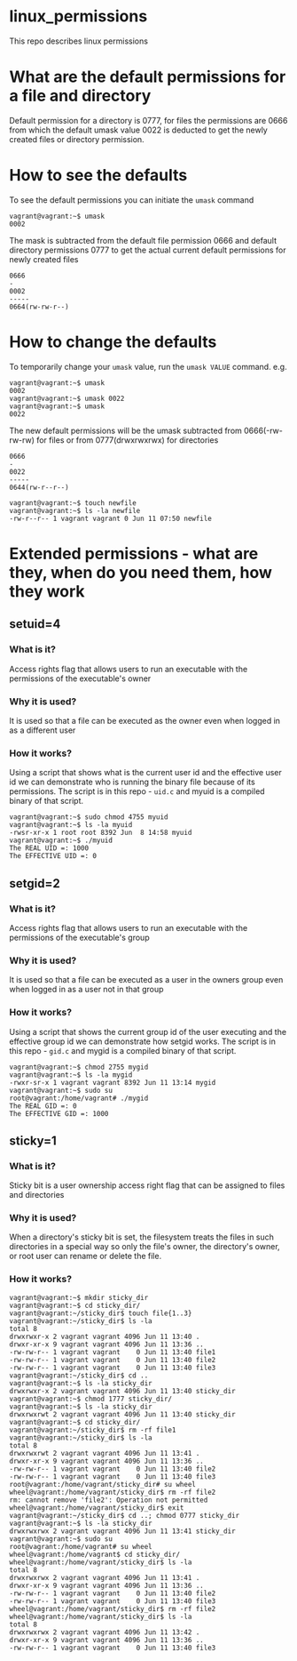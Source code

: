 # linux_permissions
This repo describes linux permissions


# What are the default permissions for a file and directory

Default permission for a directory is 0777, for files the permissions are 0666 from which the default umask value 0022 is deducted to get the newly created files or directory permission.

# How to see the defaults

To see the default permissions you can initiate the `umask` command
```
vagrant@vagrant:~$ umask
0002
```

The mask is subtracted from the default file permission 0666 and default directory permissions 0777 to get the actual current default permissions for newly created files

```
0666
-
0002
-----
0664(rw-rw-r--)
```

# How to change the defaults 

To temporarily change your `umask` value, run the `umask VALUE` command. e.g.

```
vagrant@vagrant:~$ umask
0002
vagrant@vagrant:~$ umask 0022
vagrant@vagrant:~$ umask
0022
```
The new default permissions will be the umask subtracted from 0666(-rw-rw-rw) for files or from 0777(drwxrwxrwx) for directories

```
0666
-
0022
-----
0644(rw-r--r--)
```
```
vagrant@vagrant:~$ touch newfile
vagrant@vagrant:~$ ls -la newfile
-rw-r--r-- 1 vagrant vagrant 0 Jun 11 07:50 newfile
```

# Extended permissions - what are they, when do you need them, how they work

## setuid=4

### What is it?

Access rights flag that allows users to run  an executable with the permissions of the executable's owner

### Why it is used?

It is used so that a file can be executed as the owner even when logged in as a different user

### How it works?

Using a script that shows what is the current user id and the effective user id we can demonstrate who is running the binary file because of its permissions. The script is in this repo - `uid.c` and myuid is a compiled binary of that script.

```
vagrant@vagrant:~$ sudo chmod 4755 myuid
vagrant@vagrant:~$ ls -la myuid
-rwsr-xr-x 1 root root 8392 Jun  8 14:58 myuid
vagrant@vagrant:~$ ./myuid
The REAL UID =: 1000
The EFFECTIVE UID =: 0
```

## setgid=2

### What is it?

Access rights flag that allows users to run  an executable with the permissions of the executable's group

### Why it is used?

It is used so that a file can be executed as a user in the owners group even when logged in as a user not in that group

### How it works?

Using a script that shows the current group id of the user executing and the effective group id we can demonstrate how setgid works.
The script is in this repo - `gid.c` and mygid is a compiled binary of that script.

```
vagrant@vagrant:~$ chmod 2755 mygid
vagrant@vagrant:~$ ls -la mygid
-rwxr-sr-x 1 vagrant vagrant 8392 Jun 11 13:14 mygid
vagrant@vagrant:~$ sudo su
root@vagrant:/home/vagrant# ./mygid
The REAL GID =: 0
The EFFECTIVE GID =: 1000
```

## sticky=1

###  What is it?

Sticky bit is a user ownership access right flag that can be assigned to files and directories

### Why it is used?

When a directory's sticky bit is set, the filesystem treats the files in such directories in a special way so only the file's owner, the directory's owner, or root user can rename or delete the file.

### How it works?

```
vagrant@vagrant:~$ mkdir sticky_dir
vagrant@vagrant:~$ cd sticky_dir/
vagrant@vagrant:~/sticky_dir$ touch file{1..3}
vagrant@vagrant:~/sticky_dir$ ls -la
total 8
drwxrwxr-x 2 vagrant vagrant 4096 Jun 11 13:40 .
drwxr-xr-x 9 vagrant vagrant 4096 Jun 11 13:36 ..
-rw-rw-r-- 1 vagrant vagrant    0 Jun 11 13:40 file1
-rw-rw-r-- 1 vagrant vagrant    0 Jun 11 13:40 file2
-rw-rw-r-- 1 vagrant vagrant    0 Jun 11 13:40 file3
vagrant@vagrant:~/sticky_dir$ cd ..
vagrant@vagrant:~$ ls -la sticky_dir
drwxrwxr-x 2 vagrant vagrant 4096 Jun 11 13:40 sticky_dir
vagrant@vagrant:~$ chmod 1777 sticky_dir/
vagrant@vagrant:~$ ls -la sticky_dir
drwxrwxrwt 2 vagrant vagrant 4096 Jun 11 13:40 sticky_dir
vagrant@vagrant:~$ cd sticky_dir/
vagrant@vagrant:~/sticky_dir$ rm -rf file1
vagrant@vagrant:~/sticky_dir$ ls -la
total 8
drwxrwxrwt 2 vagrant vagrant 4096 Jun 11 13:41 .
drwxr-xr-x 9 vagrant vagrant 4096 Jun 11 13:36 ..
-rw-rw-r-- 1 vagrant vagrant    0 Jun 11 13:40 file2
-rw-rw-r-- 1 vagrant vagrant    0 Jun 11 13:40 file3
root@vagrant:/home/vagrant/sticky_dir# su wheel
wheel@vagrant:/home/vagrant/sticky_dir$ rm -rf file2
rm: cannot remove 'file2': Operation not permitted
wheel@vagrant:/home/vagrant/sticky_dir$ exit
vagrant@vagrant:~/sticky_dir$ cd ..; chmod 0777 sticky_dir
vagrant@vagrant:~$ ls -la sticky_dir
drwxrwxrwx 2 vagrant vagrant 4096 Jun 11 13:41 sticky_dir
vagrant@vagrant:~$ sudo su
root@vagrant:/home/vagrant# su wheel
wheel@vagrant:/home/vagrant$ cd sticky_dir/
wheel@vagrant:/home/vagrant/sticky_dir$ ls -la
total 8
drwxrwxrwx 2 vagrant vagrant 4096 Jun 11 13:41 .
drwxr-xr-x 9 vagrant vagrant 4096 Jun 11 13:36 ..
-rw-rw-r-- 1 vagrant vagrant    0 Jun 11 13:40 file2
-rw-rw-r-- 1 vagrant vagrant    0 Jun 11 13:40 file3
wheel@vagrant:/home/vagrant/sticky_dir$ rm -rf file2
wheel@vagrant:/home/vagrant/sticky_dir$ ls -la
total 8
drwxrwxrwx 2 vagrant vagrant 4096 Jun 11 13:42 .
drwxr-xr-x 9 vagrant vagrant 4096 Jun 11 13:36 ..
-rw-rw-r-- 1 vagrant vagrant    0 Jun 11 13:40 file3
```



